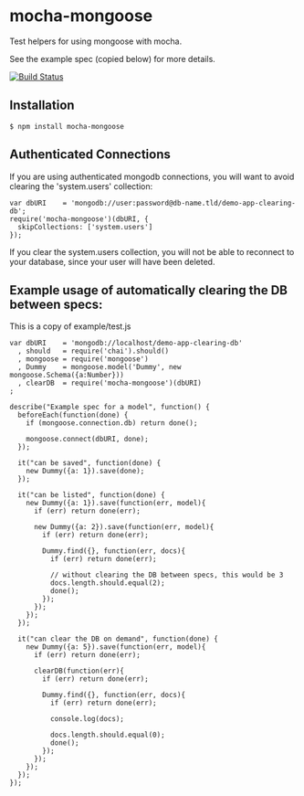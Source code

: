 mocha-mongoose
==============

Test helpers for using mongoose with mocha.

See the example spec (copied below) for more details.

[![Build Status](https://secure.travis-ci.org/elliotf/mocha-mongoose.png)](http://travis-ci.org/elliotf/mocha-mongoose)

## Installation

    $ npm install mocha-mongoose

## Authenticated Connections

If you are using authenticated mongodb connections, you will want to avoid clearing the 'system.users' collection:

    var dbURI    = 'mongodb://user:password@db-name.tld/demo-app-clearing-db';
    require('mocha-mongoose')(dbURI, {
      skipCollections: ['system.users']
    });

If you clear the system.users collection, you will not be able to reconnect to your database, since your user will have been deleted.

## Example usage of automatically clearing the DB between specs:

This is a copy of example/test.js

    var dbURI    = 'mongodb://localhost/demo-app-clearing-db'
      , should   = require('chai').should()
      , mongoose = require('mongoose')
      , Dummy    = mongoose.model('Dummy', new mongoose.Schema({a:Number}))
      , clearDB  = require('mocha-mongoose')(dbURI)
    ;

    describe("Example spec for a model", function() {
      beforeEach(function(done) {
        if (mongoose.connection.db) return done();

        mongoose.connect(dbURI, done);
      });

      it("can be saved", function(done) {
        new Dummy({a: 1}).save(done);
      });

      it("can be listed", function(done) {
        new Dummy({a: 1}).save(function(err, model){
          if (err) return done(err);

          new Dummy({a: 2}).save(function(err, model){
            if (err) return done(err);

            Dummy.find({}, function(err, docs){
              if (err) return done(err);

              // without clearing the DB between specs, this would be 3
              docs.length.should.equal(2);
              done();
            });
          });
        });
      });

      it("can clear the DB on demand", function(done) {
        new Dummy({a: 5}).save(function(err, model){
          if (err) return done(err);

          clearDB(function(err){
            if (err) return done(err);

            Dummy.find({}, function(err, docs){
              if (err) return done(err);

              console.log(docs);

              docs.length.should.equal(0);
              done();
            });
          });
        });
      });
    });

